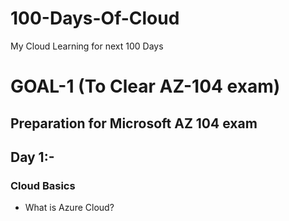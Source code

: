 # 100-Days-Of-Cloud
My Cloud Learning for next 100 Days

# GOAL-1 (To Clear AZ-104 exam)
## Preparation for Microsoft AZ 104 exam

## Day 1:-

### Cloud Basics

* What is Azure Cloud?
